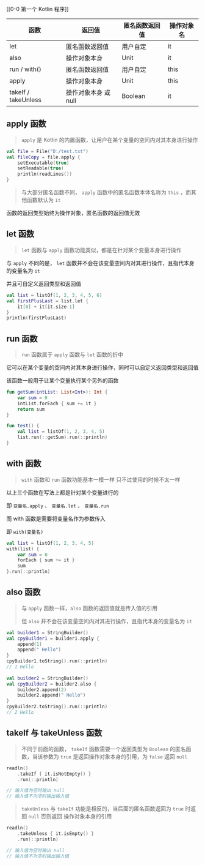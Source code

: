 [[0-0 第一个 Kotlin 程序]]

| 函数 | 返回值 | 匿名函数返回值 | 操作对象名 |
| ---- | ---- | ---- | ---- |
| let | 匿名函数返回值 | 用户自定 | it |
| also | 操作对象本身 | Unit | it |
| run / with() | 匿名函数返回值 | 用户自定 | this |
| apply | 操作对象本身 | Unit | this |
| takeIf / takeUnless | 操作对象本身 或 null | Boolean | it |

## apply 函数

> `apply` 是 Kotlin 的内置函数，让用户在某个变量的空间内对其本身进行操作

``` kotlin
val file = File("D:/test.txt")  
val fileCopy = file.apply {  
    setExecutable(true)  
    setReadable(true)  
    println(readLines())  
}
```

> 与大部分匿名函数不同， `apply` 函数中的匿名函数本体名称为 `this` ，而其他函数默认为 `it`

函数的返回类型始终为操作对象，匿名函数的返回值无效

## let 函数

> `let` 函数与 `apply` 函数功能类似，都是在针对某个变量本身进行操作

与 `apply` 不同的是， `let` 函数并不会在该变量空间内对其进行操作，且指代本身的变量名为 `it`

并且可自定义返回类型和返回值

``` kotlin
val list = listOf(1, 2, 3, 4, 5, 6)  
val firstPlusLast = list.let {  
    it[0] + it[it.size-1]  
}  
println(firstPlusLast)
```

## run 函数

> `run` 函数属于 `apply` 函数与 `let` 函数的折中

它可以在某个变量的空间内对其本身进行操作，同时可以自定义返回类型和返回值

该函数一般用于让某个变量执行某个另外的函数

``` kotlin
fun getSum(intList: List<Int>): Int {  
    var sum = 0  
    intList.forEach { sum += it }  
    return sum  
}

fun test() {  
    val list = listOf(1, 2, 3, 4, 5)  
    list.run(::getSum).run(::println)
}
```

## with 函数

> `with` 函数和 `run` 函数功能基本一模一样
> 只不过使用的时候不太一样

以上三个函数在写法上都是针对某个变量进行的

即 `变量名.apply` 、 `变量名.let` 、 `变量名.run`

而 with 函数是需要将变量名作为参数传入

即 `with(变量名)`

``` kotlin 
val list = listOf(1, 2, 3, 4, 5)  
with(list) {  
    var sum = 0  
    forEach { sum += it }  
    sum  
}.run(::println)
```

## also 函数

> 与 `apply` 函数一样，`also` 函数的返回值就是传入值的引用
>
> 但 `also` 并不会在该变量空间内对其进行操作，且指代本身的变量名为 `it`

``` kotlin
val builder1 = StringBuilder()  
val cpyBuilder1 = builder1.apply {  
    append(1)  
    append(" Hello")  
}  
cpyBuilder1.toString().run(::println) 
// 1 Hello
  
val builder2 = StringBuilder()  
val cpyBuilder2 = builder2.also {  
    builder2.append(2)  
    builder2.append(" Hello")  
}  
cpyBuilder2.toString().run(::println)
// 2 Hello
```

## takeIf 与 takeUnless 函数

> 不同于前面的函数， `takeIf` 函数需要一个返回类型为 `Boolean` 的匿名函数，当该参数为 `true` 是返回操作对象本身的引用，为 `false` 返回 `null`

``` kotlin
readln()
	.takeIf { it.isNotEmpty() }  
    .run(::println)

// 输入值为空时输出 null
// 输入值不为空时输出输入值
```

> `takeUnless` 与 `takeIf` 功能是相反的，当后面的匿名函数返回为 `true` 时返回 `null` 否则返回 操作对象本身的引用

``` kotlin
readln()
	.takeUnless { it.isEmpty() }  
    .run(::println)

// 输入值为空时输出 null
// 输入值不为空时输出输入值
```
